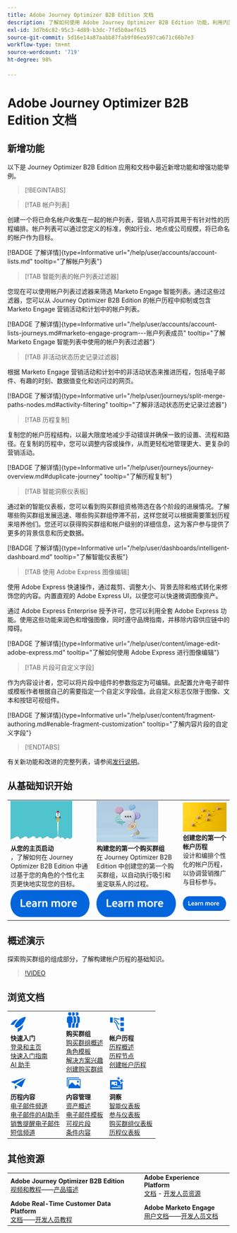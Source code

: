 ```yaml
---
title: Adobe Journey Optimizer B2B Edition 文档
description: 了解如何使用 Adobe Journey Optimizer B2B Edition 功能，利用内置的生成式 AI 和行业领先的自动化来编排帐户和购买群组历程。
exl-id: 3d7b6c82-95c3-4d89-b3dc-7fd5b0aef615
source-git-commit: 5d16e14a87aabb87fab9f06ea597ca671c66b7e3
workflow-type: tm+mt
source-wordcount: '719'
ht-degree: 98%

---
```


# Adobe Journey Optimizer B2B Edition 文档

## 新增功能

以下是 Journey Optimizer B2B Edition 应用和文档中最近新增功能和增强功能举例。

>[!BEGINTABS]

>[!TAB 帐户列表]

创建一个将已命名帐户收集在一起的帐户列表，营销人员可将其用于有针对性的历程编排。帐户列表可以通过您定义的标准，例如行业、地点或公司规模，将已命名的帐户作为目标。

[!BADGE 了解详情]{type=Informative url="/help/user/accounts/account-lists.md" tooltip="了解帐户列表"}

>[!TAB 智能列表的帐户列表过滤器]

您现在可以使用帐户列表过滤器来筛选 Marketo Engage 智能列表。通过这些过滤器，您可以从 Journey Optimizer B2B Edition 的帐户历程中抑制或包含 Marketo Engage 营销活动和计划中的帐户列表。

[!BADGE 了解详情]{type=Informative url="/help/user/accounts/account-lists-journeys.md#marketo-engage-program---账户列表成员" tooltip="了解 Marketo Engage 智能列表中使用的帐户列表过滤器"}

>[!TAB 非活动状态历史记录过滤器]

根据 Marketo Engage 营销活动和计划中的非活动状态来推进历程，包括电子邮件、有趣的时刻、数据值变化和访问过的网页。

[!BADGE 了解详情]{type=Informative url="/help/user/journeys/split-merge-paths-nodes.md#activity-filtering" tooltip="了解非活动状态历史记录过滤器"}

>[!TAB 历程复制]

复制您的帐户历程结构，以最大限度地减少手动错误并确保一致的设置、流程和路径。在复制的历程中，您可以调整内容或操作，从而更轻松地管理更大、更复杂的营销活动。

[!BADGE 了解详情]{type=Informative url="/help/user/journeys/journey-overview.md#duplicate-journey" tooltip="了解历程复制"}

>[!TAB 智能洞察仪表板]

通过新的智能仪表板，您可以看到购买群组资格筛选在各个阶段的进展情况。了解哪些购买群组发展迅速、哪些购买群组停滞不前，这样您就可以根据需要策划历程来培养他们。您还可以获得购买群组和帐户级别的详细信息，这为客户参与提供了更多的背景信息和历史数据。

[!BADGE 了解详情]{type=Informative url="/help/user/dashboards/intelligent-dashboard.md" tooltip="了解智能仪表板"}

>[!TAB 使用 Adobe Express 图像编辑]

使用 Adobe Express 快速操作，通过裁剪、调整大小、背景去除和格式转化来修饰您的内容。内置直观的 Adobe Express UI，以便您可以快速微调图像资产。

通过 Adobe Express Enterprise 授予许可，您可以利用全套 Adobe Express 功能。使用这些功能来润色和增强图像，同时遵守品牌指南，并移除内容供应链中的障碍。

[!BADGE 了解详情]{type=Informative url="/help/user/content/image-edit-adobe-express.md" tooltip="了解如何使用 Adobe Express 进行图像编辑"}

>[!TAB 片段可自定义字段]

作为内容设计者，您可以将片段中组件的参数指定为可编辑。此配置允许电子邮件或模板作者根据自己的需要指定一个自定义字段值。此自定义标志仅限于图像、文本和按钮可视组件。

[!BADGE 了解详情]{type=Informative url="/help/user/content/fragment-authoring.md#enable-fragment-customization" tooltip="了解内容片段的自定义字段"}

>[!ENDTABS]

有关新功能和改进的完整列表，请参阅[发行说明](../user/release-notes/release-notes.md)。<!-- Stay up-to-date with the latest changes in our documentation by visiting the [documentation updates page](using/rn/documentation-updates.md).-->

## 从基础知识开始

<table style="table-layout:fixed">
  <tr style="border: 0;">
    <td>
    <a href="home-page.md"><img width="140px" src="./assets/launch.png" alt="产品使用启动"></a>
    <div><strong>从您的主页启动</strong><br/>，了解如何在 Journey Optimizer B2B Edition 中通过基于您的角色的个性化主页更快地实现您的目标。</div>
    </td>
      <td>
    <a href="buying-groups/buying-groups-overview.md"><img width="140px" src="./assets/communication.png" alt="购买群组"></a>
    <div><strong>构建您的第一个购买群组</strong><br/>在 Journey Optimizer B2B Edition 中创建您的第一个购买群组，以自动执行吸引和鉴定联系人的过程。</div>
    </td>
    <td>
    <a href="journeys/journey-overview.md"><img width="140px" src="./assets/flow.png" alt="帐户历程"></a>
    <div><strong>创建您的第一个帐户历程</strong><br/>设计和编排个性化的帐户历程，以协调营销推广与目标参与。 
    </div>
    </td>
  </tr>
  <tr style="border: 0;">
    <td align="center"><a href="home-page.md"><img src="../assets/learn-more.svg" alt="了解详情"></a></td>
    <td align="center"><a href="buying-groups/buying-groups-overview.md"><img src="../assets/learn-more.svg" alt="了解详情"></a></td>
    <td align="center"><a href="journeys/journey-overview.md"><img src="../assets/learn-more.svg" alt="了解详情"></a></td>
    </tr>
</table>

## 概述演示

探索购买群组的组成部分，了解构建帐户历程的基础知识。

>[!VIDEO](https://video.tv.adobe.com/v/3432054?quality=12)

## 浏览文档

<table style="table-layout:auto">
  <tr style="border: 0;">
    <td>
      <img src="../assets/do-not-localize/icon-quick-start.svg" width="35px" alt="快速入门"><br/>
      <strong>快速入门</strong><br/><a href="home-page.md">登录和主页</a><br/><a href="./start/get-started.md">快速入门指南</a> <br/><a href="./ai-assistant/ai-assistant-overview.md">AI 助手</a>
    </td>
    <!--
    <td>
      <img src="../assets/do-not-localize/icon-configure.svg" width="35px"><br/>
      <strong>Configuration<br/>administration</strong><br/><a href="using/configuration/channel-surfaces.md">Channel surfaces</a> - <a href="using/configuration/about-data-sources-events-actions.md">Configure journeys</a>  - <a href="using/administration/permissions-overview.md">Access control</a> - <a href="using/administration/sandboxes.md">Sandboxes management</a>
    </td> -->
    <td>
      <img src="../assets/do-not-localize/icon_audience.svg" width="35px" alt="购买群组"><br/>
      <strong>购买群组</strong><br/><a href="./buying-groups/buying-groups-overview.md">购买群组概述</a><br/><a href="./buying-groups/buying-groups-role-templates.md">角色模板</a><br/><a href="./buying-groups/solution-interests.md">解决方案兴趣</a><br/><a href="./buying-groups/buying-groups-create.md">创建购买群组</a>
    </td>
    <td>
      <img src="../assets/do-not-localize/icon-paths.svg" width="35px" alt="帐户历程"><br/>
      <strong>帐户历程</strong><br/><a href="./journeys/journey-overview.md">历程概述</a><br/><a href="./journeys/journey-nodes.md">历程节点</a><br/><a href="./journeys/journey-overview.md#create-an-account-journey">创建帐户历程</a>
    </td>
  </tr>
  <tr style="border: 0;">
    <td>
      <img src="../assets/do-not-localize/icon-campaign.svg" width="35px" alt="历程内容"><br/>
      <strong>历程内容</strong><br/><a href="./content/add-email.md">电子邮件频道</a><br/><a href="./content/ai-assistant-emails.md">电子邮件的AI助手</a><br/><a href="./content/sales-alert-email.md">销售提醒电子邮件</a><br/><a href="./content/sms-authoring.md">短信频道</a>
    </td>
        <td>
      <img src="../assets/do-not-localize/icon_assets.svg" width="35px" alt="内容管理"><br/>
      <strong>内容管理</strong><br/><a href="./content/assets-overview.md">资产概述</a><br/><a href="./content/email-templates.md">电子邮件模板</a><br/><a href="./content/fragments.md">可视片段</a><br/><a href="./content/conditional-content.md">条件内容</a>
    </td>
    <td>
      <img src="../assets/do-not-localize/icon-offer.svg" width="35px" alt="洞察和仪表板"><br/>
      <strong>洞察</strong><br/><a href="./dashboards/intelligent-dashboard.md">智能仪表板</a><br/><a href="./dashboards/engagement-dashboard.md">参与仪表板</a><br/><a href="./dashboards/buying-groups-dashboard.md">购买群组仪表板</a><br/><a href="./dashboards/journeys-dashboard.md">历程仪表板</a>
    </td>

</tr>
</table>

## 其他资源

<table style="table-layout:fixed"><tr style="border: 0;">
<tr><td><strong>Adobe Journey Optimizer B2B Edition</strong><br/>
<a href="https://experienceleague.adobe.com/zh-hans/docs/journey-optimizer-b2b-learn/tutorials/overview" target="_blank">视频和教程</a>——<a href="https://helpx.adobe.com/cn/legal/product-descriptions/adobe-journey-optimizer-b2b.html" target="_blank">产品描述</a> <!-- - <a href="https://www.adobe.com/content/dam/cc/en/security/pdfs/AJO_SecurityOverview.pdf" target="_blank">Security overview (PDF)</a> - <a href="https://developer.adobe.com/journey-optimizer-apis/" target="_blank">APIs reference</a> - <a href="https://experienceleague.adobe.com/tools/ajo-schemas/schema-dictionary.html" target="_blank">Journey Optimizer Schema Dictionary</a> -->
</td>
<td><strong>Adobe Experience Platform</strong><br/>
<a href="https://experienceleague.adobe.com/zh-hans/docs/experience-platform/landing/home" target="_blank">文档</a> - <a href="https://business.adobe.com/products/experience-platform/documentation-and-developer-resources.html" target="_blank">开发人员资源</a>
</td></tr>
<tr><td><strong>Adobe Real-Time Customer Data Platform</strong><br/>
<a href="https://experienceleague.adobe.com/zh-hans/docs/experience-platform/rtcdp/home" target="_blank">文档</a>——<a href="https://experienceleague.adobe.com/zh-hans/docs/platform-learn/getting-started-for-data-architects-and-data-engineers/overview" target="_blank">开发人员教程</a>
</td><td><strong>Adobe Marketo Engage</strong><br/>
<a href="https://experienceleague.adobe.com/zh-hans/docs/marketo/using/home" target="_blank">用户文档</a>——<a href="https://experienceleague.adobe.com/zh-hans/docs/marketo-developer/marketo/home" target="_blank">开发人员文档</a>
</td>
</tr></table>

